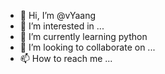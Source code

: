 - 👋 Hi, I’m @vYaang
- 👀 I’m interested in ...
- 🌱 I’m currently learning python
- 💞️ I’m looking to collaborate on ...
- 📫 How to reach me ...

<!---
vYaang/vYaang is a ✨ special ✨ repository because its `README.md` (this file) appears on your GitHub profile.
You can click the Preview link to take a look at your changes.
--->
